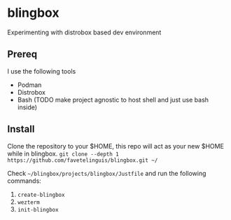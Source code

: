 # blingbox
Experimenting with distrobox based dev environment

## Prereq
I use the following tools
* Podman
* Distrobox
* Bash (TODO make project agnostic to host shell and just use bash inside)

## Install
Clone the repository to your $HOME, this repo will act as your new $HOME while in blingbox.
`git clone --depth 1 https://github.com/favetelinguis/blingbox.git ~/`

Check `~/blingbox/projects/blingbox/Justfile` and run the following commands:
  1. `create-blingbox`
  2. `wezterm`
  3. `init-blingbox`
